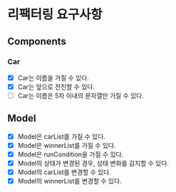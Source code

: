 # 리팩터링 요구사항

## Components

### Car

- [X] Car는 이름을 가질 수 있다.
- [X] Car는 앞으로 전진할 수 있다.
- [ ] Car는 이름은 5자 이내의 문자열만 가질 수 있다.

## Model

- [X] Model은 carList를 가질 수 있다.
- [X] Model은 winnerList를 가질 수 있다.
- [X] Model은 runCondition을 가질 수 있다.
- [X] Model의 상태가 변경된 경우, 상태 변화를 감지할 수 있다.
- [X] Model의 carList를 변경할 수 있다.
- [X] Model의 winnerList를 변경할 수 있다.
